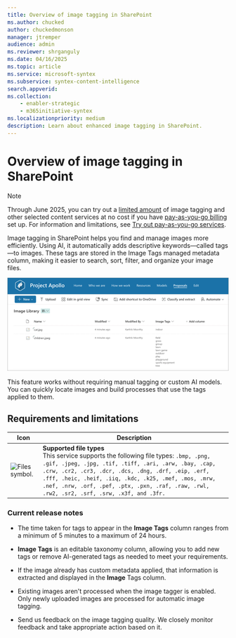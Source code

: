 ```yaml
---
title: Overview of image tagging in SharePoint
ms.author: chucked
author: chuckedmonson
manager: jtremper
audience: admin
ms.reviewer: shrganguly
ms.date: 04/16/2025
ms.topic: article
ms.service: microsoft-syntex
ms.subservice: syntex-content-intelligence
search.appverid: 
ms.collection: 
    - enabler-strategic
    - m365initiative-syntex
ms.localizationpriority: medium
description: Learn about enhanced image tagging in SharePoint.
---
```


# Overview of image tagging in SharePoint

> [!NOTE]
> Through June 2025, you can try out a [limited amount](promo-syntex.md#monthly-included-capacity) of image tagging and other selected content services at no cost if you have [pay-as-you-go billing](syntex-azure-billing.md) set up. For information and limitations, see [Try out pay-as-you-go services](promo-syntex.md).

Image tagging in SharePoint helps you find and manage images more efficiently. Using AI, it automatically adds descriptive keywords—called tags—to images. These tags are stored in the Image Tags managed metadata column, making it easier to search, sort, filter, and organize your image files.

![Screenshot of the library view showing the Image Tags column.](../media/content-understanding/image-tagger-image-tags-column-overview.png) 

This feature works without requiring manual tagging or custom AI models. You can quickly locate images and build processes that use the tags applied to them.

## Requirements and limitations

| Icon          | Description   |
| ------------- | ------------- |
| ![Files symbol.](/office/media/icons/files-blue.png)  | **Supported file types** <br>This service supports the following file types: `.bmp, .png, .gif, .jpeg, .jpg, .tif, .tiff, .ari, .arw, .bay, .cap, .crw, .cr2, .cr3, .dcr, .dcs, .dng, .drf, .eip, .erf, .fff, .heic, .heif, .iiq, .kdc, .k25, .mef, .mos, .mrw, .nef, .nrw, .orf, .pef, .ptx, .pxn, .raf, .raw, .rwl, .rw2, .sr2, .srf, .srw, .x3f, and .3fr.` |

### Current release notes

- The time taken for tags to appear in the **Image Tags** column ranges from a minimum of 5 minutes to a maximum of 24 hours.

- **Image Tags** is an editable taxonomy column, allowing you to add new tags or remove AI-generated tags as needed to meet your requirements.

- If the image already has custom metadata applied, that information is extracted and displayed in the **Image** Tags column.

- Existing images aren't processed when the image tagger is enabled. Only newly uploaded images are processed for automatic image tagging.

- Send us feedback on the image tagging quality. We closely monitor feedback and take appropriate action based on it.
